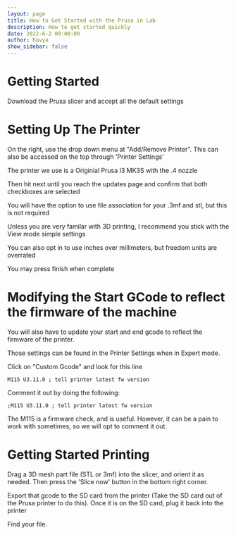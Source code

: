 ```yaml
---
layout: page
title: How to Get Started with the Prusa in Lab
description: How to get started quickly
date: 2022-6-2 09:00:00
author: Kavya
show_sidebar: false
---
```


# Getting Started 

Download the Prusa slicer and accept all the default settings

# Setting Up The Printer

On the right, use the drop down menu at "Add/Remove Printer". This can also be accessed on the top through 'Printer Settings'

The printer we use is a Originial Prusa I3 MK3S with the .4 nozzle

Then hit next until you reach the updates page and confirm that both checkboxes are selected

You will have the option to use file association for your .3mf and stl, but this is not required

Unless you are very familar with 3D printing, I recommend you stick with the View mode simple settings

You can also opt in to use inches over millimeters, but freedom units are overrated 

You may press finish when complete

# Modifying the Start GCode to reflect the firmware of the machine

You will also have to update your start and end gcode to reflect the firmware of the printer. 

Those settings can be found in the Printer Settings when in Expert mode.

Click on "Custom Gcode" and look for this line

```
M115 U3.11.0 ; tell printer latest fw version
```

Comment it out by doing the following:

```
;M115 U3.11.0 ; tell printer latest fw version
```

The M115 is a firmware check, and is useful. However, it can be a pain to work with sometimes, so we will opt to comment it out.


# Getting Started Printing

Drag a 3D mesh part file (STL or 3mf) into the slicer, and orient it as needed. Then press the 'Slice now' button in the bottom right corner. 

Export that gcode to the SD card from the printer (Take the SD card out of the Prusa printer to do this). Once it is on the SD card, plug it back into the printer

Find your file.









